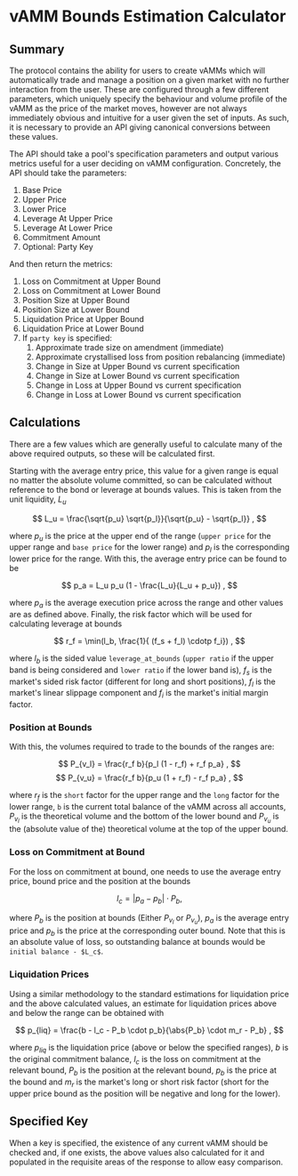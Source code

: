 
# vAMM Bounds Estimation Calculator


## Summary

The protocol contains the ability for users to create vAMMs which will automatically trade and manage a position on a given market with no further interaction from the user. These are configured through a few different parameters, which uniquely specify the behaviour and volume profile of the vAMM as the price of the market moves, however are not always immediately obvious and intuitive for a user given the set of inputs. As such, it is necessary to provide an API giving canonical conversions between these values. 

The API should take a pool's specification parameters and output various metrics useful for a user deciding on vAMM configuration. Concretely, the API should take the parameters:

 1. Base Price
 1. Upper Price
 1. Lower Price
 1. Leverage At Upper Price
 1. Leverage At Lower Price
 1. Commitment Amount
 1. Optional: Party Key

And then return the metrics:

 1. Loss on Commitment at Upper Bound
 1. Loss on Commitment at Lower Bound
 1. Position Size at Upper Bound
 1. Position Size at Lower Bound
 1. Liquidation Price at Upper Bound
 1. Liquidation Price at Lower Bound
 1. If `party key` is specified:
    1. Approximate trade size on amendment (immediate)
    1. Approximate crystallised loss from position rebalancing (immediate)
    1. Change in Size at Upper Bound vs current specification
    1. Change in Size at Lower Bound vs current specification
    1. Change in Loss at Upper Bound vs current specification
    1. Change in Loss at Lower Bound vs current specification


## Calculations

There are a few values which are generally useful to calculate many of the above required outputs, so these will be calculated first.

Starting with the average entry price, this value for a given range is equal no matter the absolute volume committed, so can be calculated without reference to the bond or leverage at bounds values. This is taken from the unit liquidity, $L_u$ 

$$
L_u = \frac{\sqrt{p_u} \sqrt{p_l}}{\sqrt{p_u} - \sqrt{p_l}} ,
$$

where $p_u$ is the price at the upper end of the range (`upper price` for the upper range and `base price` for the lower range) and $p_l$ is the corresponding lower price for the range. With this, the average entry price can be found to be

$$
p_a = L_u  p_u  (1 - \frac{L_u}{L_u + p_u}) ,
$$

where $p_a$ is the average execution price across the range and other values are as defined above. Finally, the risk factor which will be used for calculating leverage at bounds 

$$
r_f = \min(l_b, \frac{1}{ (f_s + f_l) \cdotp f_i}) ,
$$

where $l_b$ is the sided value `leverage_at_bounds` (`upper ratio` if the upper band is being considered and `lower ratio` if the lower band is), $f_s$ is the market's sided risk factor (different for long and short positions), $f_l$ is the market's linear slippage component and $f_i$ is the market's initial margin factor.


### Position at Bounds

With this, the volumes required to trade to the bounds of the ranges are:

$$
P_{v_l} = \frac{r_f b}{p_l (1 - r_f) + r_f p_a} ,
$$
$$
P_{v_u} = \frac{r_f b}{p_u (1 + r_f) - r_f p_a} ,
$$

where $r_f$ is the `short` factor for the upper range and the `long` factor for the lower range, `b` is the current total balance of the vAMM across all accounts, $P_{v_l}$ is the theoretical volume and the bottom of the lower bound and $P_{v_u}$ is the (absolute value of the) theoretical volume at the top of the upper bound.


### Loss on Commitment at Bound

For the loss on commitment at bound, one needs to use the average entry price, bound price and the position at the bounds

$$
l_c = |p_a - p_b| \cdot P_b ,
$$

where $P_b$ is the position at bounds (Either $P_{v_l}$ or $P_{v_u}$), $p_a$ is the average entry price and $p_b$ is the price at the corresponding outer bound. Note that this is an absolute value of loss, so outstanding balance at bounds would be `initial balance - $L_c$`.


### Liquidation Prices

Using a similar methodology to the standard estimations for liquidation price and the above calculated values, an estimate for liquidation prices above and below the range can be obtained with

$$
p_{liq} = \frac{b - l_c - P_b \cdot p_b}{\abs{P_b} \cdot m_r - P_b} ,
$$

where $p_{liq}$ is the liquidation price (above or below the specified ranges), $b$ is the original commitment balance, $l_c$ is the loss on commitment at the relevant bound, $P_b$ is the position at the relevant bound, $p_b$ is the price at the bound and $m_r$ is the market's long or short risk factor (short for the upper price bound as the position will be negative and long for the lower).


## Specified Key

When a key is specified, the existence of any current vAMM should be checked and, if one exists, the above values also calculated for it and populated in the requisite areas of the response to allow easy comparison. 